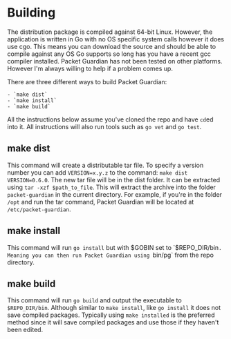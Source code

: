 # Building

The distribution package is compiled against 64-bit Linux. However, the application is written in Go with no OS specific system calls however it does use cgo. This means you can download the source and should be able to compile against any OS Go supports so long has you have a recent gcc compiler installed. Packet Guardian has not been tested on other platforms. However I'm always willing to help if a problem comes up.

There are three different ways to build Packet Guardian:

    - `make dist`
    - `make install`
    - `make build`

All the instructions below assume you've cloned the repo and have `cd`ed into it. All instructions will also run tools such as `go vet` and `go test`.

## make dist

This command will create a distributable tar file. To specify a version number you can add `VERSION=x.y.z` to the command: `make dist VERSION=0.6.0`. The new tar file will be in the dist folder. It can be extracted using `tar -xzf $path_to_file`. This will extract the archive into the folder `packet-guardian` in the current directory. For example, if you're in the folder `/opt` and run the tar command, Packet Guardian will be located at `/etc/packet-guardian`.

## make install

This command will run `go install` but with $GOBIN set to `$REPO_DIR/bin`. Meaning you can then run Packet Guardian using `bin/pg` from the repo directory.

## make build

This command will run `go build` and output the executable to `$REPO_DIR/bin`. Although similar to `make install`, like `go install` it does not save compiled packages. Typically using `make installed` is the preferred method since it will save compiled packages and use those if they haven't been edited.
